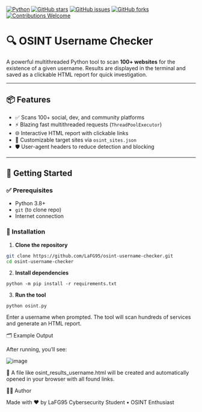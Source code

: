 [![Python](https://img.shields.io/badge/python-3.8%2B-blue?logo=python&logoColor=white)](https://www.python.org/)
[![GitHub stars](https://img.shields.io/github/stars/LaFG95/osint-username-checker?style=social)](https://github.com/LaFG95/osint-username-checker/stargazers)
[![GitHub issues](https://img.shields.io/github/issues/LaFG95/osint-username-checker)](https://github.com/LaFG95/osint-username-checker/issues)
[![GitHub forks](https://img.shields.io/github/forks/LaFG95/osint-username-checker?style=social)](https://github.com/LaFG95/osint-username-checker/network)
[![Contributions Welcome](https://img.shields.io/badge/contributions-welcome-brightgreen.svg)](https://github.com/LaFG95/osint-username-checker/issues)
# 🔍 OSINT Username Checker

A powerful multithreaded Python tool to scan **100+ websites** for the existence of a given username. Results are displayed in the terminal and saved as a clickable HTML report for quick investigation.

---

## 📦 Features

- ✅ Scans 100+ social, dev, and community platforms
- ⚡ Blazing fast multithreaded requests (`ThreadPoolExecutor`)
- 🌐 Interactive HTML report with clickable links
- 📁 Customizable target sites via `osint_sites.json`
- 🛡️ User-agent headers to reduce detection and blocking

---

## 🚀 Getting Started

### ✅ Prerequisites

- Python 3.8+
- `git` (to clone repo)
- Internet connection

### 🔧 Installation

1. **Clone the repository**

```bash
git clone https://github.com/LaFG95/osint-username-checker.git
cd osint-username-checker
```
2. **Install dependencies**
```
python -m pip install -r requirements.txt
```
3. **Run the tool**
```
python osint.py

```
Enter a username when prompted. The tool will scan hundreds of services and generate an HTML report.

🗂 Example Output

After running, you’ll see:

![image](https://github.com/user-attachments/assets/1b3463f9-14b7-46de-8184-4e065e6571ed)

🔗 A file like osint_results_username.html will be created and automatically opened in your browser with all found links.



👨‍💻 Author

Made with ❤️ by LaFG95
Cybersecurity Student • OSINT Enthusiast

